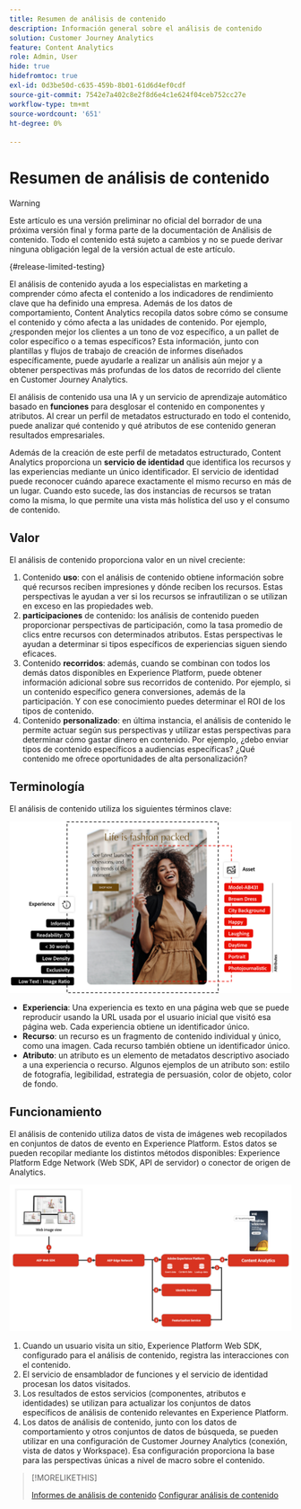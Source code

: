 ```yaml
---
title: Resumen de análisis de contenido
description: Información general sobre el análisis de contenido
solution: Customer Journey Analytics
feature: Content Analytics
role: Admin, User
hide: true
hidefromtoc: true
exl-id: 0d3be50d-c635-459b-8b01-61d6d4ef0cdf
source-git-commit: 7542e7a402c8e2f8d6e4c1e624f04ceb752cc27e
workflow-type: tm+mt
source-wordcount: '651'
ht-degree: 0%

---
```


# Resumen de análisis de contenido

<!-- 
This is a placeholder article for upcoming Content Analytics documentation. Currently used to set up contextual help entries for developer working on onboarding UI and workspace UI 
-->

>[!WARNING]
>
>Este artículo es una versión preliminar no oficial del borrador de una próxima versión final y forma parte de la documentación de Análisis de contenido. Todo el contenido está sujeto a cambios y no se puede derivar ninguna obligación legal de la versión actual de este artículo.
>

{#release-limited-testing}

El análisis de contenido ayuda a los especialistas en marketing a comprender cómo afecta el contenido a los indicadores de rendimiento clave que ha definido una empresa. Además de los datos de comportamiento, Content Analytics recopila datos sobre cómo se consume el contenido y cómo afecta a las unidades de contenido. Por ejemplo, ¿responden mejor los clientes a un tono de voz específico, a un pallet de color específico o a temas específicos? Esta información, junto con plantillas y flujos de trabajo de creación de informes diseñados específicamente, puede ayudarle a realizar un análisis aún mejor y a obtener perspectivas más profundas de los datos de recorrido del cliente en Customer Journey Analytics.

El análisis de contenido usa una IA y un servicio de aprendizaje automático basado en **funciones** para desglosar el contenido en componentes y atributos. Al crear un perfil de metadatos estructurado en todo el contenido, puede analizar qué contenido y qué atributos de ese contenido generan resultados empresariales.

Además de la creación de este perfil de metadatos estructurado, Content Analytics proporciona un **servicio de identidad** que identifica los recursos y las experiencias mediante un único identificador. El servicio de identidad puede reconocer cuándo aparece exactamente el mismo recurso en más de un lugar. Cuando esto sucede, las dos instancias de recursos se tratan como la misma, lo que permite una vista más holística del uso y el consumo de contenido.

## Valor

El análisis de contenido proporciona valor en un nivel creciente:

1. Contenido **uso**: con el análisis de contenido obtiene información sobre qué recursos reciben impresiones y dónde reciben los recursos. Estas perspectivas le ayudan a ver si los recursos se infrautilizan o se utilizan en exceso en las propiedades web.
1. **participaciones** de contenido: los análisis de contenido pueden proporcionar perspectivas de participación, como la tasa promedio de clics entre recursos con determinados atributos. Estas perspectivas le ayudan a determinar si tipos específicos de experiencias siguen siendo eficaces.
1. Contenido **recorridos**: además, cuando se combinan con todos los demás datos disponibles en Experience Platform, puede obtener información adicional sobre sus recorridos de contenido. Por ejemplo, si un contenido específico genera conversiones, además de la participación. Y con ese conocimiento puedes determinar el ROI de los tipos de contenido.
1. Contenido **personalizado**: en última instancia, el análisis de contenido le permite actuar según sus perspectivas y utilizar estas perspectivas para determinar cómo gastar dinero en contenido. Por ejemplo, ¿debo enviar tipos de contenido específicos a audiencias específicas? ¿Qué contenido me ofrece oportunidades de alta personalización?

## Terminología

El análisis de contenido utiliza los siguientes términos clave:

![Assets y experiencias](/help/content-analytics/assets//content-analytics-experience-asset.png)

* **Experiencia**: Una experiencia es texto en una página web que se puede reproducir usando la URL usada por el usuario inicial que visitó esa página web. Cada experiencia obtiene un identificador único.
* **Recurso**: un recurso es un fragmento de contenido individual y único, como una imagen. Cada recurso también obtiene un identificador único.
* **Atributo**: un atributo es un elemento de metadatos descriptivo asociado a una experiencia o recurso. Algunos ejemplos de un atributo son: estilo de fotografía, legibilidad, estrategia de persuasión, color de objeto, color de fondo.

## Funcionamiento

El análisis de contenido utiliza datos de vista de imágenes web recopilados en conjuntos de datos de evento en Experience Platform. Estos datos se pueden recopilar mediante los distintos métodos disponibles: Experience Platform Edge Network (Web SDK, API de servidor) o conector de origen de Analytics.

![Análisis de contenido - Cómo funciona](assets/how-it-works.png)


1. Cuando un usuario visita un sitio, Experience Platform Web SDK, configurado para el análisis de contenido, registra las interacciones con el contenido.
1. El servicio de ensamblador de funciones y el servicio de identidad procesan los datos visitados.
1. Los resultados de estos servicios (componentes, atributos e identidades) se utilizan para actualizar los conjuntos de datos específicos de análisis de contenido relevantes en Experience Platform.
1. Los datos de análisis de contenido, junto con los datos de comportamiento y otros conjuntos de datos de búsqueda, se pueden utilizar en una configuración de Customer Journey Analytics (conexión, vista de datos y Workspace). Esa configuración proporciona la base para las perspectivas únicas a nivel de macro sobre el contenido.

>[!MORELIKETHIS]
>
>[Informes de análisis de contenido](report/report.md)
>[Configurar análisis de contenido](config/configuration.md)

